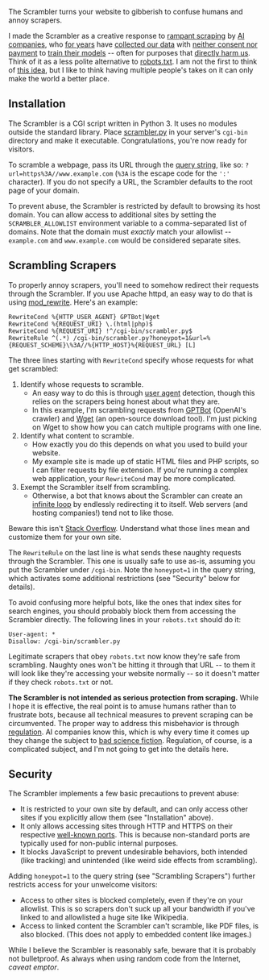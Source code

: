 The Scrambler turns your website to gibberish to confuse humans and annoy scrapers.

I made the Scrambler as a creative response to [rampant scraping](https://www.nytimes.com/2023/07/15/technology/artificial-intelligence-models-chat-data.html) by [AI companies](https://arstechnica.com/information-technology/2023/08/openai-details-how-to-keep-chatgpt-from-gobbling-up-website-data/), who [for years](https://www.bbc.com/news/technology-51220654) have [collected our data](https://www.theregister.com/2023/07/06/google_ai_models_internet_scraping/) with [neither consent nor payment](https://www.tomshardware.com/news/google-ai-scraping-as-fair-use) to [train their models](https://arstechnica.com/information-technology/2023/07/book-authors-sue-openai-and-meta-over-text-used-to-train-ai/) -- often for purposes that [directly harm us](https://www.businessinsider.com/openai-gptbot-web-crawler-content-creators-ai-bots-2023-8?op=1). Think of it as a less polite alternative to [robots.txt](https://en.wikipedia.org/wiki/Robots.txt). I am not the first to think of [this idea](https://arstechnica.com/information-technology/2023/08/openai-details-how-to-keep-chatgpt-from-gobbling-up-website-data/?comments=1&post=42102431), but I like to think having multiple people's takes on it can only make the world a better place.


## Installation

The Scrambler is a CGI script written in Python 3. It uses no modules outside the standard library. Place [scrambler.py](scrambler.py) in your server's `cgi-bin` directory and make it executable. Congratulations, you're now ready for visitors.

To scramble a webpage, pass its URL through the [query string](https://en.wikipedia.org/wiki/Query_string), like so: `?url=https%3A//www.example.com` (`%3A` is the escape code for the `':'` character). If you do not specify a URL, the Scrambler defaults to the root page of your domain.

To prevent abuse, the Scrambler is restricted by default to browsing its host domain. You can allow access to additional sites by setting the `SCRAMBLER_ALLOWLIST` environment variable to a comma-separated list of domains. Note that the domain must *exactly* match your allowlist -- `example.com` and `www.example.com` would be considered separate sites.


## Scrambling Scrapers

To properly annoy scrapers, you'll need to somehow redirect their requests through the Scrambler. If you use Apache httpd, an easy way to do that is using [mod\_rewrite](https://httpd.apache.org/docs/current/mod/mod_rewrite.html). Here's an example:

```apacheconf
RewriteCond %{HTTP_USER_AGENT} GPTBot|Wget
RewriteCond %{REQUEST_URI} \.(html|php)$
RewriteCond %{REQUEST_URI} !^/cgi-bin/scrambler.py$
RewriteRule ^(.*) /cgi-bin/scrambler.py?honeypot=1&url=%{REQUEST_SCHEME}\%3A//%{HTTP_HOST}%{REQUEST_URL} [L]
```

The three lines starting with `RewriteCond` specify whose requests for what get scrambled:

1. Identify whose requests to scramble.
   - An easy way to do this is through [user agent](https://en.wikipedia.org/wiki/User-Agent_header) detection, though this relies on the scrapers being honest about what they are.
   - In this example, I'm scrambling requests from [GPTBot](https://platform.openai.com/docs/gptbot) (OpenAI's crawler) and [Wget](https://www.gnu.org/software/wget/) (an open-source download tool). I'm just picking on Wget to show how you can catch multiple programs with one line.
2. Identify what content to scramble.
   - How exactly you do this depends on what you used to build your website.
   - My example site is made up of static HTML files and PHP scripts, so I can filter requests by file extension. If you're running a complex web application, your `RewriteCond` may be more complicated.
3. Exempt the Scrambler itself from scrambling.
   - Otherwise, a bot that knows about the Scrambler can create an [infinite loop](https://en.wikipedia.org/wiki/Infinite_loop) by endlessly redirecting it to itself. Web servers (and hosting companies!) tend not to like those.

Beware this isn't [Stack Overflow](https://stackoverflow.blog/2021/09/28/become-a-better-coder-with-this-one-weird-click/). Understand what those lines mean and customize them for your own site.

The `RewriteRule` on the last line is what sends these naughty requests through the Scrambler. This one is usually safe to use as-is, assuming you put the Scrambler under `/cgi-bin`. Note the `honeypot=1` in the query string, which activates some additional restrictions (see "Security" below for details).

To avoid confusing more helpful bots, like the ones that index sites for search engines, you should probably block them from accessing the Scrambler directly. The following lines in your `robots.txt` should do it:

```
User-agent: *
Disallow: /cgi-bin/scrambler.py
```

Legitimate scrapers that obey `robots.txt` now know they're safe from scrambling. Naughty ones won't be hitting it through that URL -- to them it will look like they're accessing your website normally -- so it doesn't matter if they check `robots.txt` or not.

**The Scrambler is not intended as serious protection from scraping.** While I hope it is effective, the real point is to amuse humans rather than to frustrate bots, because all technical measures to prevent scraping can be circumvented. The proper way to address this misbehavior is through [regulation](https://www.schneier.com/blog/archives/2023/08/zoom-can-spy-on-your-calls-and-use-the-conversation-to-train-ai-but-says-that-it-wont.html). AI companies know this, which is why every time it comes up they change the subject to [bad science fiction](https://arstechnica.com/information-technology/2023/05/openai-execs-warn-of-risk-of-extinction-from-artificial-intelligence-in-new-open-letter/). Regulation, of course, is a complicated subject, and I'm not going to get into the details here.


## Security

The Scrambler implements a few basic precautions to prevent abuse:

* It is restricted to your own site by default, and can only access other sites if you explicitly allow them (see "Installation" above).
* It only allows accessing sites through HTTP and HTTPS on their respective [well-known ports](https://en.wikipedia.org/wiki/List_of_TCP_and_UDP_port_numbers#Well-known_ports). This is because non-standard ports are typically used for non-public internal purposes.
* It blocks JavaScript to prevent undesirable behaviors, both intended (like tracking) and unintended (like weird side effects from scrambling).

Adding `honeypot=1` to the query string (see "Scrambling Scrapers") further restricts access for your unwelcome visitors:

* Access to other sites is blocked completely, even if they're on your allowlist. This is so scrapers don't suck up all your bandwidth if you've linked to and allowlisted a huge site like Wikipedia.
* Access to linked content the Scrambler can't scramble, like PDF files, is also blocked. (This does not apply to embedded content like images.)

While I believe the Scrambler is reasonably safe, beware that it is probably not bulletproof. As always when using random code from the Internet, *caveat emptor*.
